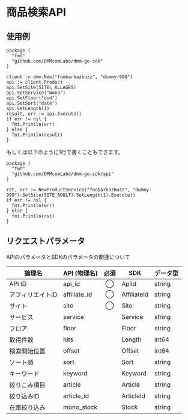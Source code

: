 # 商品検索API
## 使用例

```
package (  
  "fmt"  
  "github.com/DMMcomLabo/dmm-go-sdk"  
)  

client := dmm.New("foobarbazbuzz", "dummy-990")
api := client.Product
api.SetSite(SITE\_ALLAGES)
api.SetService("mono")
api.SetFloor("dvd")
api.SetSort("date")
api.SetLength(1)
result, err := api.Execute()
if err != nil {
  fmt.Println(err)
} else {
  fmt.Println(result)
}
```

もしくは以下のように1行で書くこともできます。

```
package (
  "fmt"
  "github.com/DMMcomLabo/dmm-go-sdk/api"
)

rst, err := NewProductService("foobarbazbuzz", "dummy-999").SetSite(SITE_ADULT).SetLength(1).Execute()
if err != nil {
  fmt.Println(err)
} else {
  fmt.Println(rst)
}
```

## リクエストパラメータ
APIのパラメータとSDKのパラメータの関連について

| 論理名 | API (物理名) | 必須 | SDK | データ型 |
|---|---|:---:|---|---|
| API ID | api_id | ◯ | ApiId | string |
| アフィリエイトID | affiliate_id | ◯ | AffiliateId | string |
| サイト | site | ◯ | Site | string |
| サービス | service | | Service | string |
| フロア | floor | | Floor | string |
| 取得件数 | hits | | Length | int64 |
| 検索開始位置 | offset | | Offset | int64 |
| ソート順 | sort | | Sort | string |
| キーワード | keyword | | Keyword | string |
| 絞りこみ項目 | article | | Article | string |
| 絞り込みID | article_id | | ArticleId | string |
| 在庫絞り込み | mono_stock | | Stock | string |
